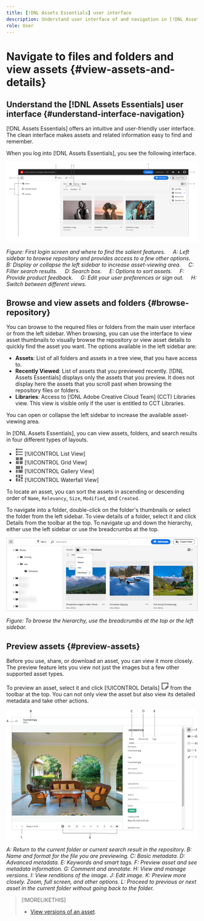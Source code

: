 ```yaml
---
title: [!DNL Assets Essentials] user interface
description: Understand user interface of and navigation in [!DNL Assets Essentials].
role: User
---
```


# Navigate to files and folders and view assets {#view-assets-and-details}

<!-- TBD: Give screenshots of all views with many assets. Zoom out to showcase how the thumbnails/tiles flow on the UI in different views. -->

<!-- TBD: The options in left sidebar may change. Shared with me and Shared by me are missing for now. Update this section as UI is updated. -->

## Understand the [!DNL Assets Essentials] user interface {#understand-interface-navigation}

[!DNL Assets Essentials] offers an intuitive and user-friendly user interface. The clean interface makes assets and related information easy to find and remember.

When you log into [!DNL Assets Essentials], you see the following interface.

<!-- TBD: Update this screenshot. Remove top bar. Remove 2 labels from top bar. -->

![[!DNL Assets Essentials] user interface](assets/essentials-interface1.png)

*Figure: First login screen and where to find the salient features.*
&nbsp;&nbsp;&nbsp; *A: Left sidebar to browse repository and provides access to a few other options.*
&nbsp;&nbsp;&nbsp; *B: Display or collapse the left sidebar to increase asset-viewing area.*
&nbsp;&nbsp;&nbsp; *C: Filter search results.*
&nbsp;&nbsp;&nbsp; *D: Search box.*
&nbsp;&nbsp;&nbsp; *E: Options to sort assets.*
&nbsp;&nbsp;&nbsp; *F: Provide product feedback.*
&nbsp;&nbsp;&nbsp; *G: Edit your user preferences or sign out.*
&nbsp;&nbsp;&nbsp; *H: Switch between different views.*

<!-- TBD: Need an embedded video here with narration. It has to be hosted on MPC to be embeddable. -->

## Browse and view assets and folders {#browse-repository}

You can browse to the required files or folders from the main user interface or from the left sidebar. When browsing, you can use the interface to view asset thumbnails to visually browse the repository or view asset details to quickly find the asset you want. The options available in the left sidebar are:

* **Assets**: List of all folders and assets in a tree view, that you have access to.
* **Recently Viewed**: List of assets that you previewed recently. [!DNL Assets Essentials] displays only the assets that you preview. It does not display here the assets that you scroll past when browsing the repository files or folders.
* **Libraries**: Access to [!DNL Adobe Creative Cloud Team] (CCT) Libraries view. This view is visible only if the user is entitled to CCT Libraries.

<!-- TBD: My Work Space shows task inbox and it is not visible on AEM Cloud Demos as of now. It is the source of truth server hence not documenting My Work Space option for now.
-->

You can open or collapse the left sidebar to increase the available asset-viewing area.

In [!DNL Assets Essentials], you can view assets, folders, and search results in four different types of layouts.

* ![list view icon](assets/do-not-localize/list-view.png) [!UICONTROL List View]
* ![grid view icon](assets/do-not-localize/grid-view.png) [!UICONTROL Grid View]
* ![gallery view icon](assets/do-not-localize/gallery-view.png) [!UICONTROL Gallery View]
* ![waterfall view icon](assets/do-not-localize/waterfall-view.png) [!UICONTROL Waterfall View]

To locate an asset, you can sort the assets in ascending or descending order of `Name`, `Relevancy`, `Size`, `Modified`, and `Created`.

To navigate into a folder, double-click on the folder's thumbnails or select the folder from the left sidebar. To view details of a folder, select it and click Details from the toolbar at the top. To navigate up and down the hierarchy, either use the left sidebar or use the breadcrumbs at the top.

![Browse folders](assets/browsing-folders.png)

*Figure: To browse the hierarchy, use the breadcrumbs at the top or the left sidebar.*

## Preview assets {#preview-assets}

Before you use, share, or download an asset, you can view it more closely. The preview feature lets you view not just the images but a few other supported asset types.

To preview an asset, select it and click [!UICONTROL Details] ![details icon](assets/do-not-localize/edit-in-icon.png) from the toolbar at the top. You can not only view the asset but also view its detailed metadata and take other actions.

![Preview an asset](assets/preview-asset.png)

*A: Return to the current folder or current search result in the repository.*
*B: Name and format for the file you are previewing.*
*C: Basic metadata.*
*D: Advanced metadata.*
*E: Keywords and smart tags.*
*F: Preview asset and see metadata information.*
*G: Comment and annotate.*
*H: View and manage versions.*
*I: View renditions of the image.*
*J: Edit image.*
*K: Preview more closely. Zoom, full screen, and other options.*
*L: Proceed to previous or next asset in the current folder without going back to the folder.*

<!-- TBD: Describe the options.

Explicitly previewed assets are displayed as recently viewed assets. Give screenshot of this.
Other use cases after previewing.

-->

>[!MORELIKETHIS]
>
>* [View versions of an asset](/help/manage-organize.md#view-versions).
